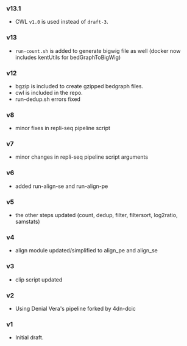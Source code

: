 ### v13.1
* CWL `v1.0` is used instead of `draft-3`.

### v13
* `run-count.sh` is added to generate bigwig file as well (docker now includes kentUtils for bedGraphToBigWig)

### v12
* bgzip is included to create gzipped bedgraph files.
* cwl is included in the repo.
* run-dedup.sh errors fixed

### v8
* minor fixes in repli-seq pipeline script

### v7
* minor changes in repli-seq pipeline script arguments

### v6
* added run-align-se and run-align-pe

### v5
* the other steps updated (count, dedup, filter, filtersort, log2ratio, samstats)

### v4
* align module updated/simplified to align_pe and align_se

### v3
* clip script updated

### v2
* Using Denial Vera's pipeline forked by 4dn-dcic

### v1
* Initial draft.
